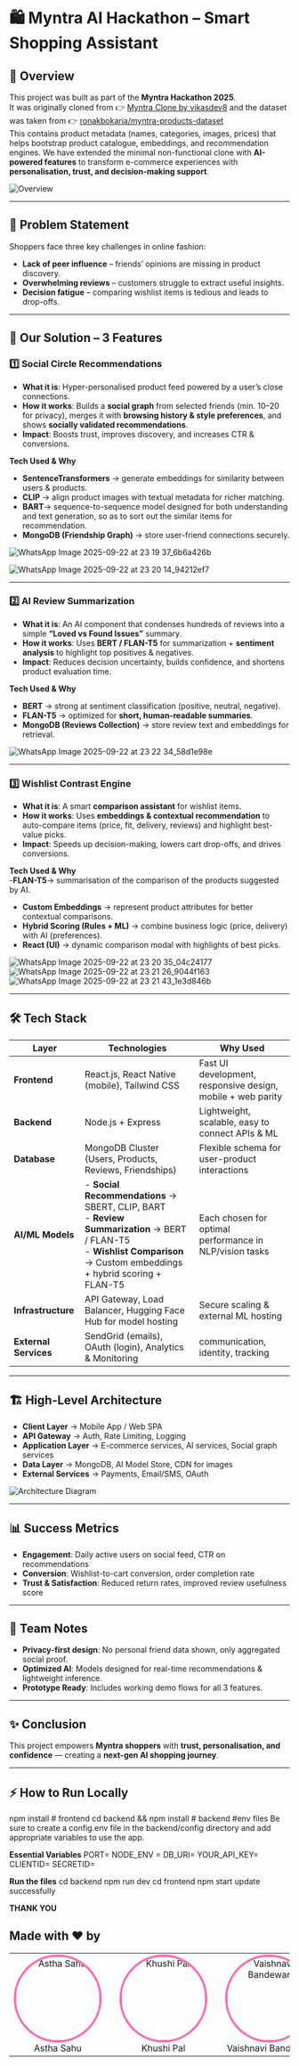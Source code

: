 # 🛍️ **Myntra AI Hackathon – Smart Shopping Assistant**

## 📌 **Overview**
This project was built as part of the **Myntra Hackathon 2025**.  
It was originally cloned from 👉 [Myntra Clone by vikasdev8](https://github.com/vikasdev8/MyntraClone) and the dataset was taken from  👉 [ronakbokaria/myntra-products-dataset](https://www.kaggle.com/datasets/ronakbokaria/myntra-products-dataset)  
This contains product metadata (names, categories, images, prices) that helps bootstrap product catalogue, embeddings, and recommendation engines.
We have extended the minimal non-functional clone with **AI-powered features** to transform e-commerce experiences with **personalisation, trust, and decision-making support**.  

![Overview]() <!-- Add project overview diagram here -->

---

## 🎯 **Problem Statement**
Shoppers face three key challenges in online fashion:  
- **Lack of peer influence** – friends’ opinions are missing in product discovery.  
- **Overwhelming reviews** – customers struggle to extract useful insights.  
- **Decision fatigue** – comparing wishlist items is tedious and leads to drop-offs.  

---

## 🚀 **Our Solution – 3 Features**

### 1️⃣ **Social Circle Recommendations**
- **What it is**: Hyper-personalised product feed powered by a user’s close connections.  
- **How it works**: Builds a **social graph** from selected friends (min. 10–20 for privacy), merges it with **browsing history & style preferences**, and shows **socially validated recommendations**.  
- **Impact**: Boosts trust, improves discovery, and increases CTR & conversions.  

**Tech Used & Why**  
- **SentenceTransformers** → generate embeddings for similarity between users & products.  
- **CLIP** → align product images with textual metadata for richer matching.
- **BART**→ sequence-to-sequence model designed for both understanding and text generation, so as to sort out the similar items for recommendation. 
- **MongoDB (Friendship Graph)** → store user-friend connections securely.  

![WhatsApp Image 2025-09-22 at 23 19 37_6b6a426b](https://github.com/user-attachments/assets/d18f0e9f-7e36-4ec5-89fd-1c39604e3747)

![WhatsApp Image 2025-09-22 at 23 20 14_94212ef7](https://github.com/user-attachments/assets/f2764b7d-d46c-4cac-8d8c-56b45b3b50ca)
<!-- Add mockup screenshot -->

---

### 2️⃣ **AI Review Summarization**
- **What it is**: An AI component that condenses hundreds of reviews into a simple **“Loved vs Found Issues”** summary.  
- **How it works**: Uses **BERT / FLAN-T5** for summarization + **sentiment analysis** to highlight top positives & negatives.  
- **Impact**: Reduces decision uncertainty, builds confidence, and shortens product evaluation time.  

**Tech Used & Why**  
- **BERT** → strong at sentiment classification (positive, neutral, negative).  
- **FLAN-T5** → optimized for **short, human-readable summaries**.  
- **MongoDB (Reviews Collection)** → store review text and embeddings for retrieval.  

![WhatsApp Image 2025-09-22 at 23 22 34_58d1e98e](https://github.com/user-attachments/assets/161a0e0e-19d2-486b-8f18-f4a93225b9fb)
 <!-- Add AI summary UI screenshot -->

---

### 3️⃣ **Wishlist Contrast Engine**
- **What it is**: A smart **comparison assistant** for wishlist items.  
- **How it works**: Uses **embeddings & contextual recommendation** to auto-compare items (price, fit, delivery, reviews) and highlight best-value picks.  
- **Impact**: Speeds up decision-making, lowers cart drop-offs, and drives conversions.  

**Tech Used & Why**  
-**FLAN-T5**→ summarisation of the comparison of the products suggested by AI.
- **Custom Embeddings** → represent product attributes for better contextual comparisons.  
- **Hybrid Scoring (Rules + ML)** → combine business logic (price, delivery) with AI (preferences).  
- **React (UI)** → dynamic comparison modal with highlights of best picks.  

![WhatsApp Image 2025-09-22 at 23 20 35_04c24177](https://github.com/user-attachments/assets/83c0ad4b-ab63-4e64-a553-de002f2f9671)
![WhatsApp Image 2025-09-22 at 23 21 26_9044f163](https://github.com/user-attachments/assets/95a0e5aa-942d-496f-b873-fca21085bef3)![WhatsApp Image 2025-09-22 at 23 21 43_1e3d846b](https://github.com/user-attachments/assets/e8e0cdc2-ae03-49e3-add5-81fbffafcf87)

<!-- Add wishlist comparison screenshot -->

---

## 🛠 **Tech Stack**

| **Layer**          | **Technologies**                                                                                     | **Why Used** |
|---------------------|-----------------------------------------------------------------------------------------------------|--------------|
| **Frontend**        | React.js, React Native (mobile), Tailwind CSS                                                       | Fast UI development, responsive design, mobile + web parity |
| **Backend**         | Node.js + Express                                                                                   | Lightweight, scalable, easy to connect APIs & ML |
| **Database**        | MongoDB Cluster (Users, Products, Reviews, Friendships)                                             | Flexible schema for user-product interactions |
| **AI/ML Models**    | - **Social Recommendations** → SBERT, CLIP, BART <br> - **Review Summarization** → BERT / FLAN-T5 <br> - **Wishlist Comparison** → Custom embeddings + hybrid scoring + FLAN-T5 | Each chosen for optimal performance in NLP/vision tasks |
| **Infrastructure**  | API Gateway, Load Balancer, Hugging Face Hub for model hosting                                      | Secure scaling & external ML hosting |
| **External Services** |  SendGrid (emails), OAuth (login), Analytics & Monitoring                      |  communication, identity, tracking |

---

## 🏗 **High-Level Architecture**
- **Client Layer** → Mobile App / Web SPA  
- **API Gateway** → Auth, Rate Limiting, Logging  
- **Application Layer** → E-commerce services, AI services, Social graph services  
- **Data Layer** → MongoDB, AI Model Store, CDN for images  
- **External Services** → Payments, Email/SMS, OAuth  

![Architecture Diagram](<img width="421" height="595" alt="image" src="https://github.com/user-attachments/assets/f0b3c05f-c4bc-46d7-9975-c603845110aa" />) <!-- Add architecture flowchart here -->

---

## 📊 **Success Metrics**
- **Engagement**: Daily active users on social feed, CTR on recommendations  
- **Conversion**: Wishlist-to-cart conversion, order completion rate  
- **Trust & Satisfaction**: Reduced return rates, improved review usefulness score  

---

## 📌 **Team Notes**
- **Privacy-first design**: No personal friend data shown, only aggregated social proof.  
- **Optimized AI**: Models designed for real-time recommendations & lightweight inference.  
- **Prototype Ready**: Includes working demo flows for all 3 features.  

---

## ✨ **Conclusion**
This project empowers **Myntra shoppers** with **trust, personalisation, and confidence** — creating a **next-gen AI shopping journey**.


---

## ⚡ **How to Run Locally**
npm install   # frontend
cd backend && npm install   # backend
#env files
Be sure to create a config.env file in the backend/config directory and add appropriate variables to use the app.

**Essential Variables**
PORT=
NODE_ENV = 
DB_URI=
YOUR_API_KEY=
CLIENTID=
SECRETID=

**Run the files**
cd backend
npm run dev
cd frontend
npm start
update successfully

**THANK YOU**
## Made with ❤️ by

<table align="center">
  <tr>
    <td align="center">
      <a href="https://github.com/asthasahu2004" target="_blank">
        <img src="https://github.com/asthasahu2004.png" width="150" height="150" style="border-radius:50%; border:4px solid #ff69b4;" alt="Astha Sahu"/>
      </a>
      <br>Astha Sahu
    </td>
    <td width="30"></td> <!-- Gap between avatars -->
    <td align="center">
      <a href="https://github.com/USERNAME" target="_blank">
        <img src="https://github.com/USERNAME.png" width="150" height="150" style="border-radius:50%; border:4px solid #ff69b4;" alt="Khushi Pal"/>
      </a>
      <br>Khushi Pal
    </td>
    <td width="30"></td>
    <td align="center">
      <a href="https://github.com/Vaishhh191919" target="_blank">
        <img src="https://github.com/Vaishhh191919.png" width="150" height="150" style="border-radius:50%; border:4px solid #ff69b4;" alt="Vaishnavi Bandewar"/>
      </a>
      <br>Vaishnavi Bandewar
    </td>
  </tr>
</table>




